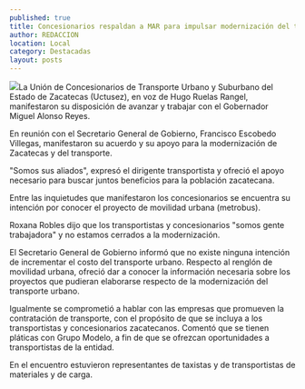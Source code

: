 ```yaml
---
published: true
title: Concesionarios respaldan a MAR para impulsar modernización del transporte
author: REDACCION
location: Local
category: Destacadas
layout: posts
---
```


![](http://i.imgur.com/AfZX7Irm.jpg)La Unión de Concesionarios de Transporte Urbano y Suburbano del Estado de Zacatecas (Uctusez), en voz de Hugo Ruelas Rangel, manifestaron su disposición de avanzar y trabajar con el Gobernador Miguel Alonso Reyes.
 
En reunión con el Secretario General de Gobierno, Francisco Escobedo Villegas, manifestaron su acuerdo y su apoyo para la modernización de Zacatecas y del transporte.
 
"Somos sus aliados", expresó el dirigente transportista y ofreció el apoyo necesario para buscar juntos beneficios para la población zacatecana.
 
Entre las inquietudes que manifestaron los concesionarios se encuentra su intención por conocer el proyecto de movilidad urbana (metrobus).
 
Roxana Robles dijo que los transportistas y concesionarios "somos gente trabajadora" y no estamos cerrados a la modernización.
 
El Secretario General de Gobierno informó que no existe ninguna intención de incrementar el costo del transporte urbano. Respecto al renglón de movilidad urbana, ofreció dar a conocer la información necesaria sobre los proyectos que pudieran elaborarse respecto de la modernización del transporte urbano.
 
Igualmente se comprometió a hablar con las empresas que promueven la contratación de transporte, con el propósito de que se incluya a los transportistas y concesionarios zacatecanos. Comentó que se tienen pláticas con Grupo Modelo, a fin de que se ofrezcan oportunidades a transportistas de la entidad.
 
En el encuentro estuvieron representantes de taxistas y de transportistas de materiales y de carga.
